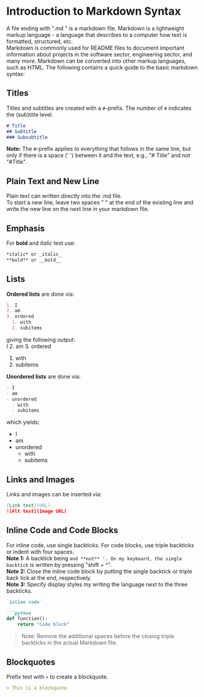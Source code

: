 # Introduction to Markdown Syntax

A file ending with ".md " is a markdown file. Markdown is a lightweight markup language - a language that describes to a computer how text is formatted, structured, etc.  
Markdown is commonly used for README files to document important information about projects in the software sector, engineering sector, and many more. Markdown can be converted into other markup languages, such as HTML. 
The following contains a quick guide to the basic markdown syntax:

## Titles

Titles and subtitles are created with a `#`-prefix. The number of `#` indicates the (sub)title level.

```markdown
# Title
## Subtitle
### Subsubtitle
```
**Note:** The `#`-prefix applies to everything that follows in the same line, but only if there is a space (' ') between it and the text, e.g., "# Title" and not "#Title".

## Plain Text and New Line

Plain text can written directly into the .md file.  
To start a new line, leave two spaces "  " at the end of the existing line and write the new line on the next line in your markdown file.

## Emphasis

For **bold** and *italic* text use:  

```markdown
*italic* or _italic_
**bold** or __bold__
```

## Lists
**Ordered lists** are done via:  
```markdown
1. I
2. am
3. ordered
  1. with
  2. subitems
```
giving the following output:  
I
2. am
3. ordered
  1. with
  2. subitems

**Unordered lists** are done via:  
```markdown
- I
- am
- unordered
  - with
  - subitems
```
which yields:  
- I
- am
- unordered
  - with
  - subitems
 
## Links and Images

Links and images can be inserted via:  
```markdown
[Link text](URL)
![Alt text](Image URL)
```

## Inline Code and Code Blocks

For inline code, use single backticks. For code blocks, use triple backticks or indent with four spaces.  
**Note 1:** A backtick being ` and **not** '. On my keyboard, the single backtick ` is written by pressing "shift + ^".  
**Note 2:** Close the inline code block by putting the single backtick or triple back tick at the end, respectively.  
**Note 3:** Specify display styles my writing the language next to the three backticks.  
```markdown
`inline code`

```python
def function():
    return "Code block"
```


> Note: Remove the additional spaces before the closing triple backticks in the actual Markdown file.

## Blockquotes

Prefix text with `>` to create a blockquote.

```markdown
> This is a blockquote.
```




